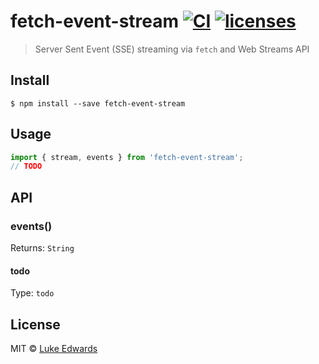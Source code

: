 # fetch-event-stream [![CI](https://github.com/lukeed/fetch-event-stream/workflows/CI/badge.svg)](https://github.com/lukeed/fetch-event-stream/actions?query=workflow%3ACI) [![licenses](https://licenses.dev/b/npm/fetch-event-stream)](https://licenses.dev/npm/fetch-event-stream)

> Server Sent Event (SSE) streaming via `fetch` and Web Streams API


## Install

```
$ npm install --save fetch-event-stream
```


## Usage

```js
import { stream, events } from 'fetch-event-stream';
// TODO
```


## API

### events()
Returns: `String`

#### todo
Type: `todo`


## License

MIT © [Luke Edwards](https://lukeed.com)
